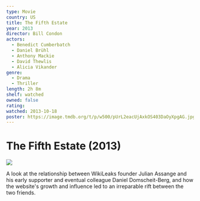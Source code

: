 ```yaml
---
type: Movie
country: US
title: The Fifth Estate
year: 2013
director: Bill Condon
actors:
  - Benedict Cumberbatch
  - Daniel Brühl
  - Anthony Mackie
  - David Thewlis
  - Alicia Vikander
genre:
  - Drama
  - Thriller
length: 2h 8m
shelf: watched
owned: false
rating:
watched: 2013-10-18
poster: https://image.tmdb.org/t/p/w500/pUrL2eacUjAxkOS403DaOyXpgAG.jpg
---
```


# The Fifth Estate (2013)

![](https://image.tmdb.org/t/p/w500/pUrL2eacUjAxkOS403DaOyXpgAG.jpg)

A look at the relationship between WikiLeaks founder Julian Assange and his early supporter and eventual colleague Daniel Domscheit-Berg, and how the website's growth and influence led to an irreparable rift between the two friends.